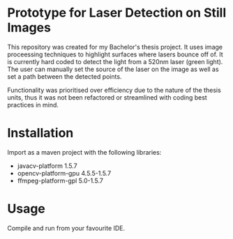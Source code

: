 # Prototype for Laser Detection on Still Images
 
This repository was created for my Bachelor's thesis project. It uses image proceessing techniques to highlight surfaces where lasers bounce off of. It is currently hard coded to detect the light from a 520nm laser (green light). The user can manually set the source of the laser on the image as well as set a path between the detected points.

Functionality was prioritised over efficiency due to the nature of the thesis units, thus it was not been refactored or streamlined with coding best practices in mind.

# Installation

Import as a maven project with the following libraries:
- javacv-platform 1.5.7
- opencv-platform-gpu 4.5.5-1.5.7
- ffmpeg-platform-gpl 5.0-1.5.7

# Usage

Compile and run from your favourite IDE.
